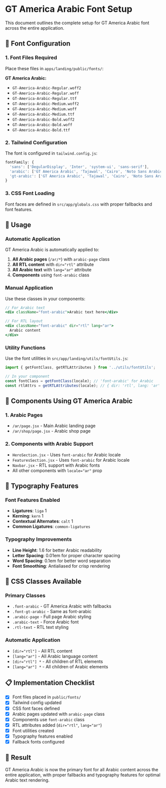 # GT America Arabic Font Setup

This document outlines the complete setup for GT America Arabic font across the entire application.

## 🎯 Font Configuration

### 1. Font Files Required
Place these files in `apps/landing/public/fonts/`:

**GT America Arabic:**
- `GT-America-Arabic-Regular.woff2`
- `GT-America-Arabic-Regular.woff`
- `GT-America-Arabic-Regular.ttf`
- `GT-America-Arabic-Medium.woff2`
- `GT-America-Arabic-Medium.woff`
- `GT-America-Arabic-Medium.ttf`
- `GT-America-Arabic-Bold.woff2`
- `GT-America-Arabic-Bold.woff`
- `GT-America-Arabic-Bold.ttf`

### 2. Tailwind Configuration
The font is configured in `tailwind.config.js`:

```javascript
fontFamily: {
  'sans': ['DegularDisplay', 'Inter', 'system-ui', 'sans-serif'],
  'arabic': ['GT America Arabic', 'Tajawal', 'Cairo', 'Noto Sans Arabic', 'Arial', 'sans-serif'],
  'gt-arabic': ['GT America Arabic', 'Tajawal', 'Cairo', 'Noto Sans Arabic', 'Arial', 'sans-serif'],
}
```

### 3. CSS Font Loading
Font faces are defined in `src/app/globals.css` with proper fallbacks and font features.

## 🚀 Usage

### Automatic Application
GT America Arabic is automatically applied to:

1. **All Arabic pages** (`/ar/*`) with `arabic-page` class
2. **All RTL content** with `dir="rtl"` attribute
3. **All Arabic text** with `lang="ar"` attribute
4. **Components** using `font-arabic` class

### Manual Application
Use these classes in your components:

```jsx
// For Arabic text
<div className="font-arabic">Arabic text here</div>

// For RTL layout
<div className="font-arabic" dir="rtl" lang="ar">
  Arabic content
</div>
```

### Utility Functions
Use the font utilities in `src/app/landing/utils/fontUtils.js`:

```javascript
import { getFontClass, getRTLAttributes } from '../utils/fontUtils';

// In your component
const fontClass = getFontClass(locale); // 'font-arabic' for Arabic
const rtlAttrs = getRTLAttributes(locale); // { dir: 'rtl', lang: 'ar' }
```

## 📱 Components Using GT America Arabic

### 1. Arabic Pages
- `/ar/page.jsx` - Main Arabic landing page
- `/ar/shop/page.jsx` - Arabic shop page

### 2. Components with Arabic Support
- `HeroSection.jsx` - Uses `font-arabic` for Arabic locale
- `FeaturesSection.jsx` - Uses `font-arabic` for Arabic locale
- `Navbar.jsx` - RTL support with Arabic fonts
- All other components with `locale="ar"` prop

## 🎨 Typography Features

### Font Features Enabled
- **Ligatures**: `liga` 1
- **Kerning**: `kern` 1
- **Contextual Alternates**: `calt` 1
- **Common Ligatures**: `common-ligatures`

### Typography Improvements
- **Line Height**: 1.6 for better Arabic readability
- **Letter Spacing**: 0.01em for proper character spacing
- **Word Spacing**: 0.1em for better word separation
- **Font Smoothing**: Antialiased for crisp rendering

## 🔧 CSS Classes Available

### Primary Classes
- `.font-arabic` - GT America Arabic with fallbacks
- `.font-gt-arabic` - Same as font-arabic
- `.arabic-page` - Full page Arabic styling
- `.arabic-text` - Force Arabic font
- `.rtl-text` - RTL text styling

### Automatic Application
- `[dir="rtl"]` - All RTL content
- `[lang="ar"]` - All Arabic language content
- `[dir="rtl"] *` - All children of RTL elements
- `[lang="ar"] *` - All children of Arabic elements

## 📋 Implementation Checklist

- [x] Font files placed in `public/fonts/`
- [x] Tailwind config updated
- [x] CSS font faces defined
- [x] Arabic pages updated with `arabic-page` class
- [x] Components use `font-arabic` class
- [x] RTL attributes added (`dir="rtl"`, `lang="ar"`)
- [x] Font utilities created
- [x] Typography features enabled
- [x] Fallback fonts configured

## 🎯 Result

GT America Arabic is now the primary font for all Arabic content across the entire application, with proper fallbacks and typography features for optimal Arabic text rendering.
